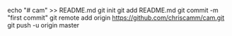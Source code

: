 echo "# cam" >> README.md
git init
git add README.md
git commit -m "first commit"
git remote add origin https://github.com/chriscamm/cam.git
git push -u origin master
